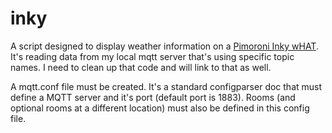 # inky
A script designed to display weather information on a [Pimoroni Inky wHAT](https://shop.pimoroni.com/products/inky-what?variant=13590497624147). It's reading data from my local mqtt server that's using specific topic names. I need to clean up that code and will link to that as well.

A mqtt.conf file must be created. It's a standard configparser doc that must
define a MQTT server and it's port (default port is 1883). Rooms (and optional
rooms at a different location) must also be defined in this config file.
